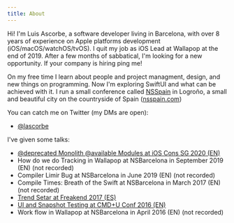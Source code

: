 ```yaml
---
title: About
---
```


Hi! I'm Luis Ascorbe, a software developer living in Barcelona, with over 8 years of experience on Apple platforms development (iOS/macOS/watchOS/tvOS). I quit my job as iOS Lead at Wallapop at the end of 2019. After a few months of sabbatical, I'm looking for a new opportunity. If your company is hiring ping me!

On my free time I learn about people and project managment, design, and new things on programming. Now I'm exploring SwiftUI and what can be achieved with it. I run a small conference called [NSSpain](http://nsspain.com) in Logroño, a small and beautiful city on the countryside of Spain ([nsspain.com](http://nsspain.com))

You can catch me on Twitter (my DMs are open):

- [@lascorbe](https://twitter.com/lascorbe)

I've given some talks:

- [@deprecated Monolith @available Modules at iOS Cons SG 2020 (EN)](https://engineers.sg/video/deprecated-monolith-available-modules-ios-conf-sg-2020--3940)
- How do we do Tracking in Wallapop at NSBarcelona in September 2019 (EN) (not recorded)
- Compiler Limir Bug at NSBarcelona in June 2019 (EN) (not recorded)
- Compile Times: Breath of the Swift at NSBarcelona in March 2017 (EN) (not recorded)
- [Trend Setar at Freakend 2017 (ES)](https://www.youtube.com/watch?v=oU0Vs8D9tUg&list=PLKxa4AIfm4pUaVhRKxYErhAvjU9xqwZOb&index=14&t=0s)
- [UI and Snapshot Testing at CMD+U Conf 2016 (EN)](https://academy.realm.io/posts/cmdu-conf-luis-ascorbe-ui-and-snapshottesting/)
- Work flow in Wallapop at NSBarcelona in April 2016 (EN) (not recorded)
